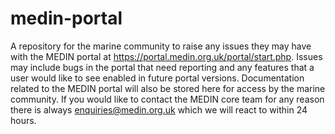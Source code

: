 # medin-portal
A repository for the marine community to raise any issues they may have with the MEDIN portal at https://portal.medin.org.uk/portal/start.php. 
Issues may include bugs in the portal that need reporting and any features that a user would like to see enabled in future portal versions.
Documentation related to the MEDIN portal will also be stored here for access by the marine community. If you would like to contact the MEDIN core team for any reason there is always enquiries@medin.org.uk which we will react to within 24 hours.

